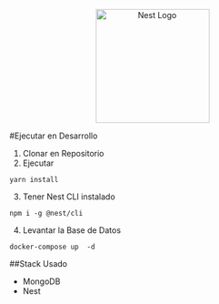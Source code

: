 <p align="center">
  <a href="http://nestjs.com/" target="blank"><img src="https://nestjs.com/img/logo-small.svg" width="200" alt="Nest Logo" /></a>
</p>

#Ejecutar en Desarrollo

1. Clonar en Repositorio
2. Ejecutar
```
yarn install
```

3. Tener Nest CLI instalado
```
npm i -g @nest/cli
```

4. Levantar la Base de Datos
```
docker-compose up  -d
```
##Stack Usado
* MongoDB
* Nest

